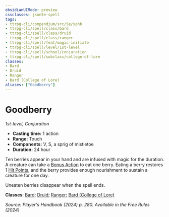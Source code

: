 ```yaml
---
obsidianUIMode: preview
cssclasses: json5e-spell
tags:
- ttrpg-cli/compendium/src/5e/xphb
- ttrpg-cli/spell/class/bard
- ttrpg-cli/spell/class/druid
- ttrpg-cli/spell/class/ranger
- ttrpg-cli/spell/feat/magic-initiate
- ttrpg-cli/spell/level/1st-level
- ttrpg-cli/spell/school/conjuration
- ttrpg-cli/spell/subclass/college-of-lore
classes:
- Bard
- Druid
- Ranger
- Bard (College of Lore)
aliases: ["Goodberry"]
---
```

# Goodberry
*1st-level, Conjuration*  


- **Casting time:** 1 action
- **Range:** Touch
- **Components:** V, S, a sprig of mistletoe
- **Duration:** 24 hour

Ten berries appear in your hand and are infused with magic for the duration. A creature can take a [Bonus Action](3-Mechanics/CLI/rules/variant-rules/bonus-action-xphb.md) to eat one berry. Eating a berry restores 1 [Hit Points](3-Mechanics/CLI/rules/variant-rules/hit-points-xphb.md), and the berry provides enough nourishment to sustain a creature for one day.

Uneaten berries disappear when the spell ends.

**Classes**: [Bard](list-spells-classes-bard); [Druid](list-spells-classes-druid); [Ranger](list-spells-classes-ranger); [Bard (College of Lore)](list-spells-classes-bard-xphb-college-of-lore-xphb)

*Source: Player's Handbook (2024) p. 280. Available in the Free Rules (2024)*
